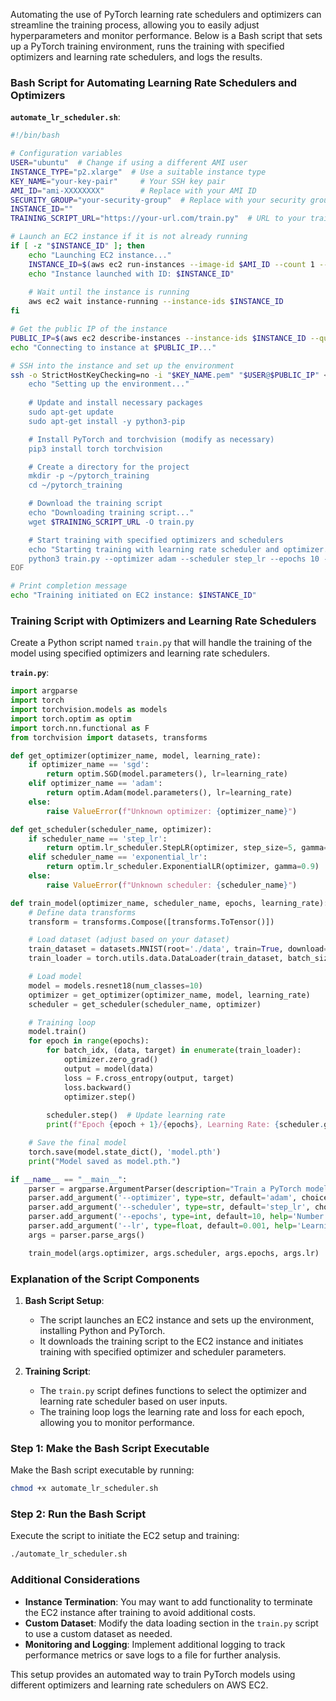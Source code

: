 Automating the use of PyTorch learning rate schedulers and optimizers can streamline the training process, allowing you to easily adjust hyperparameters and monitor performance. Below is a Bash script that sets up a PyTorch training environment, runs the training with specified optimizers and learning rate schedulers, and logs the results.

### Bash Script for Automating Learning Rate Schedulers and Optimizers

**`automate_lr_scheduler.sh`**:

```bash
#!/bin/bash

# Configuration variables
USER="ubuntu"  # Change if using a different AMI user
INSTANCE_TYPE="p2.xlarge"  # Use a suitable instance type
KEY_NAME="your-key-pair"     # Your SSH key pair
AMI_ID="ami-XXXXXXXX"        # Replace with your AMI ID
SECURITY_GROUP="your-security-group"  # Replace with your security group
INSTANCE_ID=""
TRAINING_SCRIPT_URL="https://your-url.com/train.py"  # URL to your training script

# Launch an EC2 instance if it is not already running
if [ -z "$INSTANCE_ID" ]; then
    echo "Launching EC2 instance..."
    INSTANCE_ID=$(aws ec2 run-instances --image-id $AMI_ID --count 1 --instance-type $INSTANCE_TYPE --key-name $KEY_NAME --security-group-ids $SECURITY_GROUP --query 'Instances[0].InstanceId' --output text)
    echo "Instance launched with ID: $INSTANCE_ID"
    
    # Wait until the instance is running
    aws ec2 wait instance-running --instance-ids $INSTANCE_ID
fi

# Get the public IP of the instance
PUBLIC_IP=$(aws ec2 describe-instances --instance-ids $INSTANCE_ID --query 'Reservations[0].Instances[0].PublicIpAddress' --output text)
echo "Connecting to instance at $PUBLIC_IP..."

# SSH into the instance and set up the environment
ssh -o StrictHostKeyChecking=no -i "$KEY_NAME.pem" "$USER@$PUBLIC_IP" << EOF
    echo "Setting up the environment..."
    
    # Update and install necessary packages
    sudo apt-get update
    sudo apt-get install -y python3-pip

    # Install PyTorch and torchvision (modify as necessary)
    pip3 install torch torchvision

    # Create a directory for the project
    mkdir -p ~/pytorch_training
    cd ~/pytorch_training

    # Download the training script
    echo "Downloading training script..."
    wget $TRAINING_SCRIPT_URL -O train.py

    # Start training with specified optimizers and schedulers
    echo "Starting training with learning rate scheduler and optimizer..."
    python3 train.py --optimizer adam --scheduler step_lr --epochs 10 --lr 0.001
EOF

# Print completion message
echo "Training initiated on EC2 instance: $INSTANCE_ID"
```

### Training Script with Optimizers and Learning Rate Schedulers

Create a Python script named `train.py` that will handle the training of the model using specified optimizers and learning rate schedulers.

**`train.py`**:

```python
import argparse
import torch
import torchvision.models as models
import torch.optim as optim
import torch.nn.functional as F
from torchvision import datasets, transforms

def get_optimizer(optimizer_name, model, learning_rate):
    if optimizer_name == 'sgd':
        return optim.SGD(model.parameters(), lr=learning_rate)
    elif optimizer_name == 'adam':
        return optim.Adam(model.parameters(), lr=learning_rate)
    else:
        raise ValueError(f"Unknown optimizer: {optimizer_name}")

def get_scheduler(scheduler_name, optimizer):
    if scheduler_name == 'step_lr':
        return optim.lr_scheduler.StepLR(optimizer, step_size=5, gamma=0.1)
    elif scheduler_name == 'exponential_lr':
        return optim.lr_scheduler.ExponentialLR(optimizer, gamma=0.9)
    else:
        raise ValueError(f"Unknown scheduler: {scheduler_name}")

def train_model(optimizer_name, scheduler_name, epochs, learning_rate):
    # Define data transforms
    transform = transforms.Compose([transforms.ToTensor()])

    # Load dataset (adjust based on your dataset)
    train_dataset = datasets.MNIST(root='./data', train=True, download=True, transform=transform)
    train_loader = torch.utils.data.DataLoader(train_dataset, batch_size=64, shuffle=True)

    # Load model
    model = models.resnet18(num_classes=10)
    optimizer = get_optimizer(optimizer_name, model, learning_rate)
    scheduler = get_scheduler(scheduler_name, optimizer)

    # Training loop
    model.train()
    for epoch in range(epochs):
        for batch_idx, (data, target) in enumerate(train_loader):
            optimizer.zero_grad()
            output = model(data)
            loss = F.cross_entropy(output, target)
            loss.backward()
            optimizer.step()
        
        scheduler.step()  # Update learning rate
        print(f"Epoch {epoch + 1}/{epochs}, Learning Rate: {scheduler.get_last_lr()}, Loss: {loss.item():.4f}")

    # Save the final model
    torch.save(model.state_dict(), 'model.pth')
    print("Model saved as model.pth.")

if __name__ == "__main__":
    parser = argparse.ArgumentParser(description="Train a PyTorch model with learning rate scheduler and optimizer.")
    parser.add_argument('--optimizer', type=str, default='adam', choices=['sgd', 'adam'], help='Optimizer to use')
    parser.add_argument('--scheduler', type=str, default='step_lr', choices=['step_lr', 'exponential_lr'], help='Learning rate scheduler to use')
    parser.add_argument('--epochs', type=int, default=10, help='Number of training epochs')
    parser.add_argument('--lr', type=float, default=0.001, help='Learning rate')
    args = parser.parse_args()

    train_model(args.optimizer, args.scheduler, args.epochs, args.lr)
```

### Explanation of the Script Components

1. **Bash Script Setup**:
   - The script launches an EC2 instance and sets up the environment, installing Python and PyTorch.
   - It downloads the training script to the EC2 instance and initiates training with specified optimizer and scheduler parameters.

2. **Training Script**:
   - The `train.py` script defines functions to select the optimizer and learning rate scheduler based on user inputs.
   - The training loop logs the learning rate and loss for each epoch, allowing you to monitor performance.

### Step 1: Make the Bash Script Executable

Make the Bash script executable by running:

```bash
chmod +x automate_lr_scheduler.sh
```

### Step 2: Run the Bash Script

Execute the script to initiate the EC2 setup and training:

```bash
./automate_lr_scheduler.sh
```

### Additional Considerations

- **Instance Termination**: You may want to add functionality to terminate the EC2 instance after training to avoid additional costs.
- **Custom Dataset**: Modify the data loading section in the `train.py` script to use a custom dataset as needed.
- **Monitoring and Logging**: Implement additional logging to track performance metrics or save logs to a file for further analysis.

This setup provides an automated way to train PyTorch models using different optimizers and learning rate schedulers on AWS EC2.